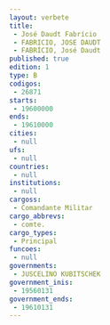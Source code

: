 ```yaml
---
layout: verbete
title:
 - José Daudt Fabrício
 - FABRICIO, JOSE DAUDT
 - FABRÍCIO, José Daudt
published: true
edition: 1  
type: B
codigos: 
 - 26871
starts: 
 - 19600000
ends: 
 - 19610000
cities: 
 - null 
ufs: 
 - null 
countries: 
 - null 
institutions: 
 - null 
cargoss: 
 - Comandante Militar
cargo_abbrevs: 
 - comte.
cargo_types: 
 - Principal
funcoes: 
 - null 
governments: 
 - JUSCELINO KUBITSCHEK
government_inis: 
 - 19560131
government_ends: 
 - 19610131
---
```


